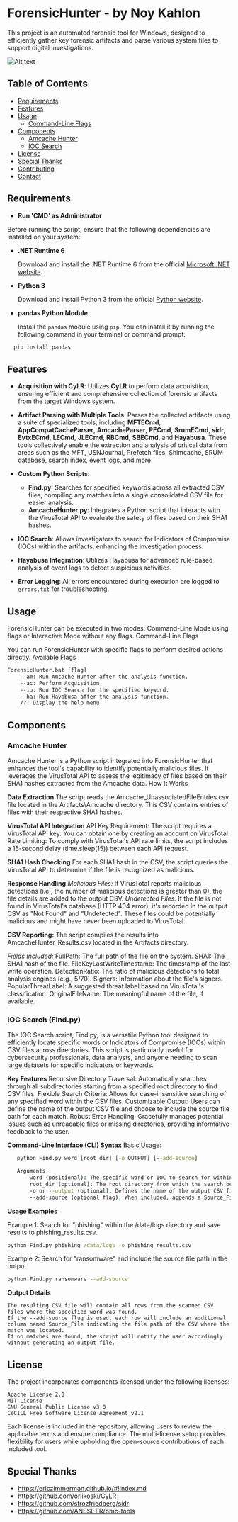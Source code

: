 # ForensicHunter - by Noy Kahlon
This project is an automated forensic tool for Windows, designed to efficiently gather key forensic artifacts and parse various system files to support digital investigations.


![Alt text](img.webp)


## Table of Contents

- [Requirements](#Requirements)
- [Features](#features)
- [Usage](#usage)
  - [Command-Line Flags](#command-line-flags)
- [Components](#components)
  - [Amcache Hunter](#amcache-hunter)
  - [IOC Search](#ioc-search)
- [License](#license)
- [Special Thanks](#special-thanks)
- [Contributing](#contributing)
- [Contact](#contact)

## Requirements

- **Run 'CMD' as Administrator**

Before running the script, ensure that the following dependencies are installed on your system:

- **.NET Runtime 6**
  
  Download and install the .NET Runtime 6 from the official [Microsoft .NET website](https://dotnet.microsoft.com/download/dotnet/6.0).

- **Python 3**
  
  Download and install Python 3 from the official [Python website](https://www.python.org/downloads/).

- **pandas Python Module**
  
  Install the `pandas` module using `pip`. You can install it by running the following command in your terminal or command prompt:

```bash
  pip install pandas
```

## Features

- **Acquisition with CyLR**: Utilizes **CyLR** to perform data acquisition, ensuring efficient and comprehensive collection of forensic artifacts from the target Windows system.

- **Artifact Parsing with Multiple Tools**: Parses the collected artifacts using a suite of specialized tools, including **MFTECmd**, **AppCompatCacheParser**, **AmcacheParser**, **PECmd**, **SrumECmd**, **sidr**, **EvtxECmd**, **LECmd**, **JLECmd**, **RBCmd**, **SBECmd**, and **Hayabusa**. These tools collectively enable the extraction and analysis of critical data from areas such as the MFT, USNJournal, Prefetch files, Shimcache, SRUM database, search index, event logs, and more.

- **Custom Python Scripts**:
  - **Find.py**: Searches for specified keywords across all extracted CSV files, compiling any matches into a single consolidated CSV file for easier analysis.
  - **AmcacheHunter.py**: Integrates a Python script that interacts with the VirusTotal API to evaluate the safety of files based on their SHA1 hashes.

- **IOC Search**: Allows investigators to search for Indicators of Compromise (IOCs) within the artifacts, enhancing the investigation process.

- **Hayabusa Integration**: Utilizes Hayabusa for advanced rule-based analysis of event logs to detect suspicious activities.

- **Error Logging**: All errors encountered during execution are logged to `errors.txt` for troubleshooting.

## Usage

ForensicHunter can be executed in two modes: Command-Line Mode using flags or Interactive Mode without any flags.
Command-Line Flags

You can run ForensicHunter with specific flags to perform desired actions directly.
Available Flags
```cmd
ForensicHunter.bat [flag]
    --am: Run Amcache Hunter after the analysis function.
    --ac: Perform Acquisition.
    --io: Run IOC Search for the specified keyword.
    --ha: Run Hayabusa after the analysis function.
    /?: Display the help menu.
```

## Components

### Amcache Hunter
Amcache Hunter is a Python script integrated into ForensicHunter that enhances the tool's capability to identify potentially malicious files. It leverages the VirusTotal API to assess the legitimacy of files based on their SHA1 hashes extracted from the Amcache data.
How It Works

**Data Extraction**
        The script reads the Amcache_UnassociatedFileEntries.csv file located in the Artifacts\Amcache directory. This CSV contains entries of files with their respective SHA1 hashes.

**VirusTotal API Integration**
        API Key Requirement: The script requires a VirusTotal API key. You can obtain one by creating an account on VirusTotal.
        Rate Limiting: To comply with VirusTotal's API rate limits, the script includes a 15-second delay (time.sleep(15)) between each API request.

**SHA1 Hash Checking**
        For each SHA1 hash in the CSV, the script queries the VirusTotal API to determine if the file is recognized as malicious.
        
**Response Handling**
*Malicious Files:* If VirusTotal reports malicious detections (i.e., the number of malicious detections is greater than 0), the file details are added to the output CSV.
*Undetected Files:* If the file is not found in VirusTotal's database (HTTP 404 error), it's recorded in the output CSV as "Not Found" and "Undetected". These files could be potentially malicious and might have never been uploaded to VirusTotal.

**CSV Reporting:**
        The script compiles the results into AmcacheHunter_Results.csv located in the Artifacts directory.
        
*Fields Included:*
            FullPath: The full path of the file on the system.
            SHA1: The SHA1 hash of the file.
            FileKeyLastWriteTimestamp: The timestamp of the last write operation.
            DetectionRatio: The ratio of malicious detections to total analysis engines (e.g., 5/70).
            Signers: Information about the file's signers.
            PopularThreatLabel: A suggested threat label based on VirusTotal's classification.
            OriginalFileName: The meaningful name of the file, if available.
		
### IOC Search (Find.py)

The IOC Search script, Find.py, is a versatile Python tool designed to efficiently locate specific words or Indicators of Compromise (IOCs) within CSV files across directories. This script is particularly useful for cybersecurity professionals, data analysts, and anyone needing to scan large datasets for specific indicators or keywords.

**Key Features**
    Recursive Directory Traversal: Automatically searches through all subdirectories starting from a specified root directory to find CSV files.
    Flexible Search Criteria: Allows for case-insensitive searching of any specified word within the CSV files.
    Customizable Output: Users can define the name of the output CSV file and choose to include the source file path for each match.
    Robust Error Handling: Gracefully manages potential issues such as unreadable files or missing directories, providing informative feedback to the user.

**Command-Line Interface (CLI) Syntax**
    Basic Usage:
 ```cmd
    python Find.py word [root_dir] [-o OUTPUT] [--add-source]

    Arguments:
        word (positional): The specific word or IOC to search for within the CSV files.
        root_dir (optional): The root directory from which the search begins. Defaults to the current directory (.) if not specified.
        -o or --output (optional): Defines the name of the output CSV file where results will be saved. Defaults to IOC.csv if not provided.
        --add-source (optional flag): When included, appends a Source_File column to the output CSV, indicating the origin of each matching row.
 ```
**Usage Examples**

Example 1: Search for "phishing" within the /data/logs directory and save results to phishing_results.csv.
```cmd
python Find.py phishing /data/logs -o phishing_results.csv
```
Example 2: Search for "ransomware" and include the source file path in the output.
```cmd
python Find.py ransomware --add-source
```

**Output Details**

    The resulting CSV file will contain all rows from the scanned CSV files where the specified word was found.
    If the --add-source flag is used, each row will include an additional column named Source_File indicating the file path of the CSV where the match was located.
    If no matches are found, the script will notify the user accordingly without generating an output file.

## License

The project incorporates components licensed under the following licenses:

    Apache License 2.0
    MIT License
    GNU General Public License v3.0
    CeCILL Free Software License Agreement v2.1

Each license is included in the repository, allowing users to review the applicable terms and ensure compliance. The multi-license setup provides flexibility for users while upholding the open-source contributions of each included tool.	

## Special Thanks
- https://ericzimmerman.github.io/#!index.md
- https://github.com/orlikoski/CyLR
- https://github.com/strozfriedberg/sidr
- https://github.com/ANSSI-FR/bmc-tools



